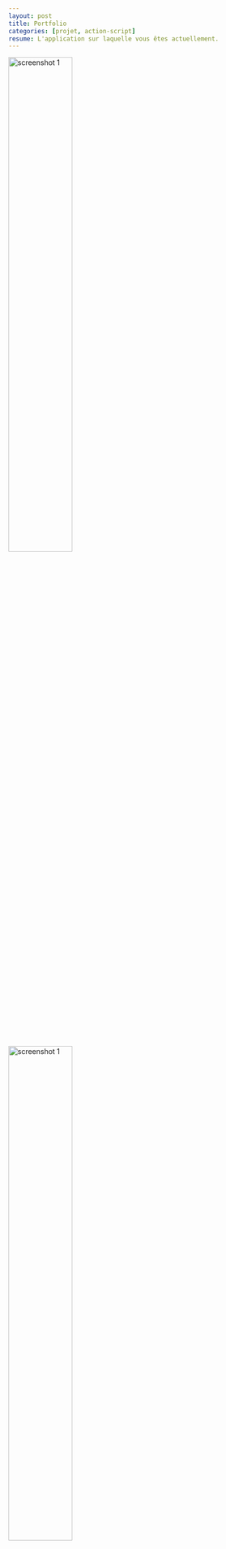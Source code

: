 ```yaml
---
layout: post
title: Portfolio
categories: [projet, action-script]
resume: L'application sur laquelle vous êtes actuellement.
---
```

<div class="container-img">
  <img src="http://man.lydiman.net/cv/ActionScript/PresentationProjets/PortfolioV0.1.png" alt="screenshot 1" width="50%" />
  <img src="http://man.lydiman.net/cv/ActionScript/PresentationProjets/PortfolioV0.png" alt="screenshot 1" width="50%" />
</div>

Cette application regroupe toutes les applications que j'ai pu réaliser en formation universitaire ou sur mon temps personnel.

Passant d'une version Flex 3, à une version Flex 4, pour finalement être entièrement refaite en HTML 5 statique grâce à <a href="https://github.com/mojombo/jekyll" target="_blank">Jekyll</a> et <a href="https://github.com" target="_blank">Github</a>.

<div class="container-link">
  <a href="http://portfolio.lydiman.net/" target="_blank">Version 0.1</a>
  <a href="http://man.lydiman.net/cv/PresentationProjetsV0.1" target="_blank">1ere version</a>
</div>
